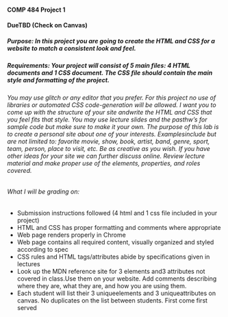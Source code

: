 #### COMP 484 Project 1
#### DueTBD (Check on Canvas)
##### Purpose:  In this project you are going to create the HTML and CSS for a website to match a consistent look and feel.
##### Requirements: Your project will consist of 5 main files: 4 HTML documents and 1 CSS document. The CSS file should contain the main style and formatting of the project.
###### You may use glitch or any editor that you prefer. For this project no use of libraries or automated CSS code-generation will be allowed. I want you to come up with the structure of your site andwrite the HTML and CSS that you feel fits that style. You may use lecture slides and the pasthw’s for sample code but make sure to make it your own. The purpose of this lab is to create a personal site about one of your interests. Examplesinclude but are not limited to: favorite movie, show, book, artist, band, genre, sport, team, person, place to visit, etc. Be as creative as you wish. If you have other ideas for your site we can further discuss online. Review lecture material and make proper use of the elements, properties, and roles covered.
###### What I will be grading on:
- Submission instructions followed (4 html and 1 css file included in your project)
- HTML and CSS has proper formatting and comments where appropriate
- Web page renders properly in Chrome
- Web page contains all required content, visually organized and styled according to spec
- CSS rules and HTML tags/attributes abide by specifications given in lectures
- Look up the MDN reference site for 3 elements and3 attributes not covered in class.Use them on your website. Add comments describing where they are, what they are, and how you are using them.
- Each student will list their 3 uniqueelements and 3 uniqueattributes on canvas. No
duplicates on the list between students. First come first served
